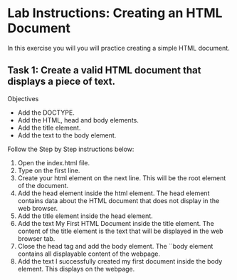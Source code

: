# Lab Instructions: Creating an HTML Document
In this exercise you will you will practice creating a simple HTML document.

## Task 1: Create a valid HTML document that displays a piece of text.
Objectives
- Add the DOCTYPE.
- Add the HTML, head and body elements.
- Add the title element.
- Add the text to the body element.

Follow the Step by Step instructions below:

1. Open the index.html file.
2. Type <!DOCTYPE html> on the first line.
3. Create your html element on the next line. This will be the root element of the document.
4. Add the head element inside the html element. The head element contains data about the HTML document that does not display in the web browser.
5. Add the title element inside the head element.
6. Add the text My First HTML Document inside the title element. The content of the title element is the text that will be displayed in the web browser tab.
7. Close the head tag and add the body element. The ``body element contains all displayable content of the webpage.
8. Add the text I successfully created my first document inside the body element. This displays on the webpage.
